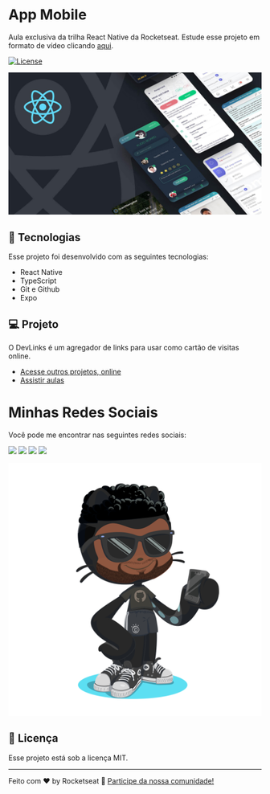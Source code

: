 # App Mobile

Aula exclusiva da trilha React Native da Rocketseat. Estude esse projeto em formato de vídeo clicando [aqui](https://app.rocketseat.com.br/classroom/projeto-01).

[![License](https://img.shields.io/static/v1?label=license&message=MIT&color=49AA26&labelColor=000000)](https://opensource.org/licenses/MIT)

![projeto DevLinks](./assets/react.jpg)

## 🚀 Tecnologias

Esse projeto foi desenvolvido com as seguintes tecnologias:

- React Native
- TypeScript
- Git e Github
- Expo

## 💻 Projeto

O DevLinks é um agregador de links para usar como cartão de visitas online.

- [Acesse outros projetos, online](https://github.com/TonFabian)
- [Assistir aulas](https://app.rocketseat.com.br/classroom/projeto-01)

# Minhas Redes Sociais

Você pode me encontrar nas seguintes redes sociais:

 <div>
<a href="https://www.facebook.com/werton.fabian/" target="_blank"><img src="https://img.shields.io/badge/-Instagram-%23E4405F?style=for-the-badge&logo=instagram&logoColor=white" target="_blank"></a>
<a href="https://jointhreads.com/u/werton_f" target="_blank"><img src="https://img.shields.io/badge/Threads-000000?style=for-the-badge&logo=threads&logoColor=white" target="_blank"></a>
<a href="mailto:wertonf4bian@gmail.com"><img src="https://img.shields.io/badge/-Gmail-%23333?style=for-the-badge&logo=gmail&logoColor=white" target="_blank"></a>
<a href="www.linkedin.com/in/werton-fabian-7ba5282aa" target="_blank"><img src="https://img.shields.io/badge/-LinkedIn-%230077B5?style=for-the-badge&logo=linkedin&logoColor=white" target="_blank"></a>


![octocat](./assets/octocat.png)
</div>




## :memo: Licença

Esse projeto está sob a licença MIT.

---

Feito com ♥ by Rocketseat :wave: [Participe da nossa comunidade!](https://discord.gg/rocketseat)
